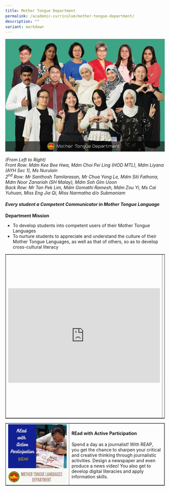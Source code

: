 ```yaml
---
title: Mother Tongue Department
permalink: /academic-curriculum/mother-tongue-department/
description: ""
variant: markdown
---
```

![](/images/WhatsApp_Image_2024_11_04_at_8_25_54_AM__4_.jpg)
<p><em>(From Left to Right)<br></em><em>Front Row: Mdm Kee Bee Hwa, Mdm Choi Pei Ling (HOD MTL), Mdm Liyana (AYH Sec 1), Ms Nurulain <br></em><em>2<sup>nd</sup>&nbsp;Row: Mr Santhosh Tamilarasan, Mr Chua Yong Le, Mdm Siti Fathona, Mdm Noor Zanariah (SH Malay), Mdm Soh Gim Uoon<br></em><em>Back Row: Mr Tan Pek Lim, Mdm Gomathi Ramesh, Mdm Zou Yi, Ms Cai Yuhuan, Miss Eng Jia Qi, Miss Narmatha d/o Submaniam</em></p>
<h4><strong><em>Every student a Competent Communicator in Mother Tongue Language</em></strong></h4>
<p><strong>Department Mission</strong></p>
<ul>
<li>To develop students into competent users of their Mother Tongue Languages</li>
<li>To nurture students to appreciate and understand the culture of their Mother Tongue Languages, as well as that of others, so as to develop cross-cultural literacy</li>
</ul>
<table style="border-collapse: collapse; width: 100%;" border="1">
<tbody>
<tr>
<td style="width: 50%;"><iframe src="https://docs.google.com/presentation/d/e/2PACX-1vT6lVeBKRLDXAOp5QDgMPInD6rX8nr7iG3yc0i8fTXUS_nALHe45eeNrkJAjWtZBcxvH32BfC_4RLvK/embed?start=false&amp;loop=false&amp;delayms=10000" frameborder="0" width="480" height="299" allowfullscreen="true"></iframe></td>
<td style="width: 50%;">
<h4><strong>Mother Tongue Languages Fortnight</strong></h4>
<p>In line with the Mother Tongue Language Department’s mission of ‘‘Live our Language, Love our Culture’, the department organised interesting hands-on activities for our students to gain a deeper understanding of their respective cultures and heritage.</p>
</td>
</tr>
</tbody>
</table>
<table style="border-collapse: collapse; width: 100%;" border="1">
<tbody>
<tr>
<td style="width: 40%;"><img src="/images/mt2.png"></td>
<td style="width: 60%;">
<h4><strong>REad with Active Participation</strong></h4>
<p>Spend a day as a journalist! With REAP,  you get the chance to sharpen your critical and creative thinking through journalistic activities. Design a newspaper and even produce  a news video! You also get to develop digital literacies and apply information skills. </p>
</td>
</tr>
</tbody>
</table>